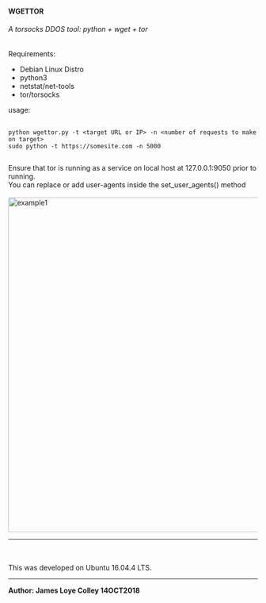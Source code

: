 #### WGETTOR

###### A torsocks DDOS tool:   python + wget + tor

Requirements:
 <ul>
  <li>Debian Linux Distro</li>
  <li>python3</li>
  <li>netstat/net-tools</li>
  <li>tor/torsocks</li>
</ul>

usage:
<pre>
  <code>
python wgettor.py -t &lt;target URL or IP&gt; -n &lt;number of requests to make on target&gt;
sudo python -t https://somesite.com -n 5000
  </code>
</pre>

Ensure that tor is running as a service on local host at 127.0.0.1:9050
prior to running.
<br>
You can replace or add user-agents inside the set_user_agents() method
<br><br>
<img src="https://github.com/rootVIII/wgettor/blob/master/web_server_log_screenshot.png" alt="example1" height="675" width="950"><hr>
<br><br>
This was developed on Ubuntu 16.04.4 LTS.
<hr>
<b>Author: James Loye Colley  14OCT2018</b>
